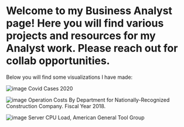 # Welcome to my Business Analyst page! Here you will find various projects and resources for my Analyst work. Please reach out for collab opportunities. 

Below you will find some visualizations I have made:


![image](https://github.com/zeshawnahmed/IT-Business-Analyst-Work/assets/3903498/42af4286-d6d7-4098-9c4d-4b4a6460728a)
Covid Cases 2020

![image](https://github.com/zeshawnahmed/IT-Business-Analyst-Work/assets/3903498/f52ba261-a191-40fc-80b0-36aa92d73bbb)
Operation Costs By Department for Nationally-Recognized Construction Company. Fiscal Year 2018. 

![image](https://github.com/zeshawnahmed/IT-Business-Analyst-Work/assets/3903498/12f1ec60-a483-41ea-b79c-f179d7193b10)
Server CPU Load, American General Tool Group 
